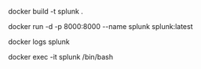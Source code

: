 docker build -t splunk .

docker run -d -p 8000:8000 --name splunk splunk:latest

docker logs splunk

docker exec -it splunk  /bin/bash


